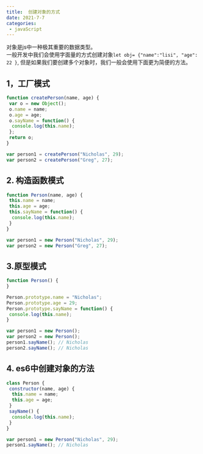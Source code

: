 ```yaml
---
title:  创建对象的方式
date: 2021-7-7
categories: 
 - javaScript
---
```

<Boxx type='tip' />

对象是js中一种极其重要的数据类型。     
一般开发中我们会使用字面量的方式创建对象```let obj= {"name":"lisi", "age": 22 }```, 但是如果我们要创建多个对象时，我们一般会使用下面更为简便的方法。

## 1，工厂模式
```js
function createPerson(name, age) {
 var o = new Object();
 o.name = name;
 o.age = age;
 o.sayName = function() {
  console.log(this.name);
 };
 return o;
}

var person1 = createPerson("Nicholas", 29);
var person2 = createPerson("Greg", 27);

```

## 2. 构造函数模式
```js
function Person(name, age) {
 this.name = name;
 this.age = age;
 this.sayName = function() {
  console.log(this.name);
 }
}

var person1 = new Person("Nicholas", 29);
var person2 = new Person("Greg", 27);

```

## 3.原型模式
```js
function Person() {
}

Person.prototype.name = "Nicholas";
Person.prototype.age = 29;
Person.prototype.sayName = function() {
 console.log(this.name);
}

var person1 = new Person();
var person2 = new Person();
person1.sayName(); // Nicholas
person2.sayName(); // Nicholas

```

## 4. es6中创建对象的方法

```js
class Person {
 constructor(name, age) {
  this.name = name;
  this.age = age;
 }
 sayName() {
  console.log(this.name);
 }
}

var person1 = new Person("Nicholas", 29);
person1.sayName(); // Nicholas

```